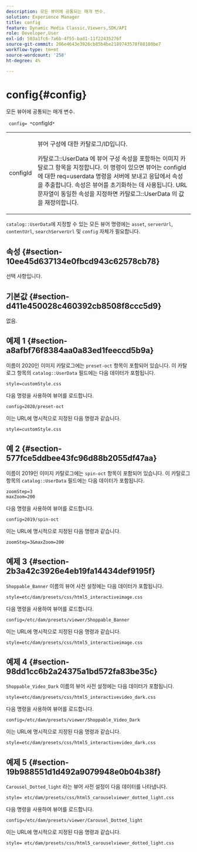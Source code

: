 ```yaml
---
description: 모든 뷰어에 공통되는 매개 변수.
solution: Experience Manager
title: config
feature: Dynamic Media Classic,Viewers,SDK/API
role: Developer,User
exl-id: 503a1fc6-7a6b-4f55-bad1-11f22435276f
source-git-commit: 206e4643e3926cb85b4be2189743578f88180be7
workflow-type: tm+mt
source-wordcount: '258'
ht-degree: 4%

---
```


# config{#config}

모든 뷰어에 공통되는 매개 변수.

` config= *`configId`*`

<table id="table_9B98C97485DD4DEB8A6ECBCE8DF6B886"> 
 <tbody> 
  <tr> 
   <td colname="col1"> <p> <span class="codeph"> <span class="varname"> configId  </span> </span> </p> </td> 
   <td colname="col2"> <p>뷰어 구성에 대한 카탈로그/ID입니다. </p> <p> <span class="codeph"> 카탈로그::UserData </span>에 뷰어 구성 속성을 포함하는 이미지 카탈로그 항목을 지정합니다. 이 명령이 있으면 뷰어는 <span class="codeph"> configId </span>에 대한 <span class="codeph"> req=userdata </span> 명령을 서버에 보내고 응답에서 속성을 추출합니다. 속성은 뷰어를 초기화하는 데 사용됩니다. URL 문자열이 동일한 속성을 지정하면 <span class="codeph"> 카탈로그::UserData </span>의 값을 재정의합니다. </p> </td> 
  </tr> 
 </tbody> 
</table>

`catalog::UserData`에 지정할 수 있는 모든 뷰어 명령에는 `asset`, `serverUrl`, `contentUrl`, `searchServerUrl` 및 `config` 자체가 필요합니다.

## 속성 {#section-10ee45d637134e0fbcd943c62578cb78}

선택 사항입니다.

## 기본값 {#section-d411e450028c460392cb8508f8ccc5d9}

없음.

## 예제 1 {#section-a8afbf76f8384aa0a83ed1feeccd5b9a}

이름이 2020인 이미지 카탈로그에는 `preset-oct` 항목이 포함되어 있습니다. 이 카탈로그 항목의 `catalog::UserData` 필드에는 다음 데이터가 포함됩니다.

```
style=customStyle.css
```

다음 명령을 사용하여 뷰어를 로드합니다.

```
config=2020/preset-oct
```

이는 URL에 명시적으로 지정된 다음 명령과 같습니다.

```
style=customStyle.css
```

## 예 2 {#section-577fce5ddbee43fc96d88b2055df47aa}

이름이 2019인 이미지 카탈로그에는 `spin-oct` 항목이 포함되어 있습니다. 이 카탈로그 항목의 `catalog::UserData` 필드에는 다음 데이터가 포함됩니다.

```
zoomStep=3 
maxZoom=200
```

다음 명령을 사용하여 뷰어를 로드합니다.

```
config=2019/spin-oct
```

이는 URL에 명시적으로 지정된 다음 명령과 같습니다.

```
zoomStep=3&maxZoom=200
```

## 예제 3 {#section-2b3a42c3926e4eb19fa14434def9195f}

`Shoppable_Banner` 이름의 뷰어 사전 설정에는 다음 데이터가 포함됩니다.

```
style=etc/dam/presets/css/html5_interactiveimage.css
```

다음 명령을 사용하여 뷰어를 로드합니다.

```
config=/etc/dam/presets/viewer/Shoppable_Banner
```

이는 URL에 명시적으로 지정된 다음 명령과 같습니다.

`style=etc/dam/presets/css/html5_interactiveimage.css`

## 예제 4 {#section-98dd1cc6b2a24375a1bd572fa83be35c}

`Shoppable_Video_Dark` 이름의 뷰어 사전 설정에는 다음 데이터가 포함됩니다.

```
style=etc/dam/presets/css/html5_interactivevideo_dark.css
```

다음 명령을 사용하여 뷰어를 로드합니다.

```
config=/etc/dam/presets/viewer/Shoppable_Video_Dark
```

이는 URL에 명시적으로 지정된 다음 명령과 같습니다.

```
style=etc/dam/presets/css/html5_interactivevideo_dark.css
```

## 예제 5 {#section-19b988551d1d492a9079948e0b04b38f}

`Carousel_Dotted_light` 라는 뷰어 사전 설정이 다음 데이터를 나타냅니다.

```
style= etc/dam/presets/css/html5_carouselviewer_dotted_light.css
```

다음 명령을 사용하여 뷰어를 로드합니다.

```
config=/etc/dam/presets/viewer/Carousel_Dotted_light
```

이는 URL에 명시적으로 지정된 다음 명령과 같습니다.

```
style= etc/dam/presets/css/html5_carouselviewer_dotted_light.css
```
